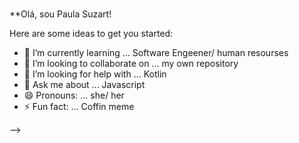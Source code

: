 ### 
**Olá, sou Paula Suzart!


Here are some ideas to get you started:

- 🌱 I’m currently learning ... Software Engeener/ human resourses
- 👯 I’m looking to collaborate on ... my own repository
- 🤔 I’m looking for help with ... Kotlin
- 💬 Ask me about ... Javascript
- 😄 Pronouns: ... she/ her
- ⚡ Fun fact: ... Coffin meme

-->

